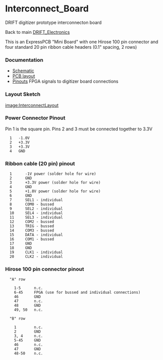# Interconnect_Board
DRIFT digitizer prototype interconnecton board

Back to main [DRIFT_Electronics](DRIFT_Electronics.md)

This is an ExpressPCB "Mini Board" with one Hirose 100 pin connector
and four standard 20 pin ribbon cable headers (0.1" spacing, 2 rows)

### Documentation

 * [Schematic](http://joule.bu.edu/~hazen/DRIFT/digitizer_interconnect_sch.pdf)
 * [PCB layout](http://joule.bu.edu/~hazen/DRIFT/digitizer_interconnect_pcb.pdf)
 * [Pinouts](http://joule.bu.edu/~hazen/DRIFT/s3e_pinout_notes.pdf)
  FPGA signals to digitizer board connections

### Layout Sketch

[image:InterconnectLayout](image:InterconnectLayout.md)

### Power Connector Pinout

Pin 1 is the square pin.  Pins 2 and 3 must be connected together to 3.3V

```
  1   -1.0V
  2   +3.3V
  3   +3.3V
  4   GND

```
### Ribbon cable (20 pin) pinout

```
  1      -1V power (solder hole for wire)
  2      GND
  3      +3.3V power (solder hole for wire)
  4      GND
  5      +1.8V power (solder hole for wire)
  6      GND
  7      SEL1 - individual
  8      COM0 - bussed
  9      SEL2 - individual
  10     SEL4 - individual
  11     SEL3 - individual
  12     COM2 - bussed
  13     TRIG - bussed
  14     COM3 - bussed
  15     DATA - individual
  16     COM1 - bussed
  17     GND
  18     GND
  19     CLK1 - individual
  20     CLK2 - individual

```
### Hirose 100 pin connector pinout

```
  "A" row

```
```
    1-5      n.c.
    6-45     FPGA (use for bussed and individual connections)
    46       GND
    47       n.c.
    48       GND
    49, 50   n.c.

```
```
  "B" row

```
```
    1        n.c.
    2        GND
    3, 4     n.c.
    5-45     GND
    46       n.c.
    47       GND
    48-50    n.c.

```

